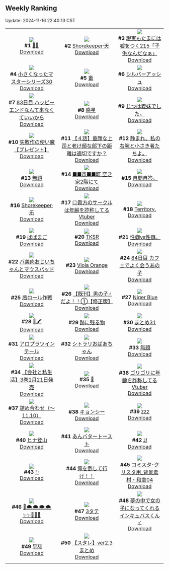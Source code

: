 ## Weekly Ranking
Update: 2024-11-16 22:40:13 CST

|      |      |      |
| :----: | :----: | :----: |
| ![](https://i.pixiv.re/c/240x480/img-master/img/2024/11/10/00/00/38/124145264_p0_master1200.jpg)<br>**#1** [🍒🐰](https://www.pixiv.net/artworks/124145264)<br>[Download](https://i.pixiv.re/img-original/img/2024/11/10/00/00/38/124145264_p0.jpg) | ![](https://i.pixiv.re/c/240x480/img-master/img/2024/11/10/00/00/27/124145211_p0_master1200.jpg)<br>**#2** [Shorekeeper·天](https://www.pixiv.net/artworks/124145211)<br>[Download](https://i.pixiv.re/img-original/img/2024/11/10/00/00/27/124145211_p0.jpg) | ![](https://i.pixiv.re/c/240x480/img-master/img/2024/11/10/20/37/25/124166371_p0_master1200.jpg)<br>**#3** [現実もたまには嘘をつく215「子供なんだなぁ」](https://www.pixiv.net/artworks/124166371)<br>[Download](https://i.pixiv.re/img-original/img/2024/11/10/20/37/25/124166371_p0.jpg) |
| ![](https://i.pixiv.re/c/240x480/img-master/img/2024/11/11/15/39/21/124196050_p0_master1200.jpg)<br>**#4** [小さくなったマスターシリーズ30](https://www.pixiv.net/artworks/124196050)<br>[Download](https://i.pixiv.re/img-original/img/2024/11/11/15/39/21/124196050_p0.jpg) | ![](https://i.pixiv.re/c/240x480/img-master/img/2024/11/09/00/00/04/124114181_p0_master1200.jpg)<br>**#5** [畜](https://www.pixiv.net/artworks/124114181)<br>[Download](https://i.pixiv.re/img-original/img/2024/11/09/00/00/04/124114181_p0.jpg) | ![](https://i.pixiv.re/c/240x480/img-master/img/2024/11/11/00/00/31/124179990_p0_master1200.jpg)<br>**#6** [シルバーアッシュ](https://www.pixiv.net/artworks/124179990)<br>[Download](https://i.pixiv.re/img-original/img/2024/11/11/00/00/31/124179990_p0.jpg) |
| ![](https://i.pixiv.re/c/240x480/img-master/img/2024/11/09/15/51/35/124130706_p0_master1200.jpg)<br>**#7** [83日目 ハッピーエンドなんて来なくていいから](https://www.pixiv.net/artworks/124130706)<br>[Download](https://i.pixiv.re/img-original/img/2024/11/09/15/51/35/124130706_p0.png) | ![](https://i.pixiv.re/c/240x480/img-master/img/2024/11/11/00/07/52/124180676_p0_master1200.jpg)<br>**#8** [惑星](https://www.pixiv.net/artworks/124180676)<br>[Download](https://i.pixiv.re/img-original/img/2024/11/11/00/07/52/124180676_p0.png) | ![](https://i.pixiv.re/c/240x480/img-master/img/2024/11/10/00/02/50/124145522_p0_master1200.jpg)<br>**#9** [じつは義妹でした。](https://www.pixiv.net/artworks/124145522)<br>[Download](https://i.pixiv.re/img-original/img/2024/11/10/00/02/50/124145522_p0.jpg) |
| ![](https://i.pixiv.re/c/240x480/img-master/img/2024/11/09/10/49/00/124124815_p0_master1200.jpg)<br>**#10** [失敗作の使い魔【プレゼント】](https://www.pixiv.net/artworks/124124815)<br>[Download](https://i.pixiv.re/img-original/img/2024/11/09/10/49/00/124124815_p0.png) | ![](https://i.pixiv.re/c/240x480/img-master/img/2024/11/11/00/05/28/124180539_p0_master1200.jpg)<br>**#11** [【４話】童顔な上司と老け顔な部下の距離は適切ですか？](https://www.pixiv.net/artworks/124180539)<br>[Download](https://i.pixiv.re/img-original/img/2024/11/11/00/05/28/124180539_p0.jpg) | ![](https://i.pixiv.re/c/240x480/img-master/img/2024/11/10/00/00/34/124145249_p0_master1200.jpg)<br>**#12** [静まれ、私の右腕と小さき者たちよ。](https://www.pixiv.net/artworks/124145249)<br>[Download](https://i.pixiv.re/img-original/img/2024/11/10/00/00/34/124145249_p0.png) |
| ![](https://i.pixiv.re/c/240x480/img-master/img/2024/11/10/00/22/18/124146295_p0_master1200.jpg)<br>**#13** [無題](https://www.pixiv.net/artworks/124146295)<br>[Download](https://i.pixiv.re/img-original/img/2024/11/10/00/22/18/124146295_p0.png) | ![](https://i.pixiv.re/c/240x480/img-master/img/2024/11/10/08/03/06/124153510_p0_master1200.jpg)<br>**#14** [■■市■■町  空き家2階にて](https://www.pixiv.net/artworks/124153510)<br>[Download](https://i.pixiv.re/img-original/img/2024/11/10/08/03/06/124153510_p0.jpg) | ![](https://i.pixiv.re/c/240x480/img-master/img/2024/11/09/00/40/49/124115985_p0_master1200.jpg)<br>**#15** [自問自答。](https://www.pixiv.net/artworks/124115985)<br>[Download](https://i.pixiv.re/img-original/img/2024/11/09/00/40/49/124115985_p0.jpg) |
| ![](https://i.pixiv.re/c/240x480/img-master/img/2024/11/11/00/00/41/124180042_p0_master1200.jpg)<br>**#16** [Shorekeeper·乐](https://www.pixiv.net/artworks/124180042)<br>[Download](https://i.pixiv.re/img-original/img/2024/11/11/00/00/41/124180042_p0.jpg) | ![](https://i.pixiv.re/c/240x480/img-master/img/2024/11/10/21/08/59/124172961_p0_master1200.jpg)<br>**#17** [◎貴方のサークルは年齢を詐称してるVtuber](https://www.pixiv.net/artworks/124172961)<br>[Download](https://i.pixiv.re/img-original/img/2024/11/10/21/08/59/124172961_p0.png) | ![](https://i.pixiv.re/c/240x480/img-master/img/2024/11/09/12/00/35/124126180_p0_master1200.jpg)<br>**#18** [Territory.](https://www.pixiv.net/artworks/124126180)<br>[Download](https://i.pixiv.re/img-original/img/2024/11/09/12/00/35/124126180_p0.jpg) |
| ![](https://i.pixiv.re/c/240x480/img-master/img/2024/11/10/00/59/26/124147406_p0_master1200.jpg)<br>**#19** [ばばまご](https://www.pixiv.net/artworks/124147406)<br>[Download](https://i.pixiv.re/img-original/img/2024/11/10/00/59/26/124147406_p0.jpg) | ![](https://i.pixiv.re/c/240x480/img-master/img/2024/11/10/00/00/31/124145236_p0_master1200.jpg)<br>**#20** [TKSR](https://www.pixiv.net/artworks/124145236)<br>[Download](https://i.pixiv.re/img-original/img/2024/11/10/00/00/31/124145236_p0.png) | ![](https://i.pixiv.re/c/240x480/img-master/img/2024/11/10/21/48/38/124174474_p0_master1200.jpg)<br>**#21** [性癖vs性癖。](https://www.pixiv.net/artworks/124174474)<br>[Download](https://i.pixiv.re/img-original/img/2024/11/10/21/48/38/124174474_p0.jpg) |
| ![](https://i.pixiv.re/c/240x480/img-master/img/2024/11/11/01/02/52/124182753_p0_master1200.jpg)<br>**#22** [バ美肉おじいちゃんとマウスパッド](https://www.pixiv.net/artworks/124182753)<br>[Download](https://i.pixiv.re/img-original/img/2024/11/11/01/02/52/124182753_p0.jpg) | ![](https://i.pixiv.re/c/240x480/img-master/img/2024/11/10/21/38/24/124174079_p0_master1200.jpg)<br>**#23** [Viola Orange](https://www.pixiv.net/artworks/124174079)<br>[Download](https://i.pixiv.re/img-original/img/2024/11/10/21/38/24/124174079_p0.png) | ![](https://i.pixiv.re/c/240x480/img-master/img/2024/11/10/16/13/28/124163461_p0_master1200.jpg)<br>**#24** [84日目 カフェでよく会うあの子](https://www.pixiv.net/artworks/124163461)<br>[Download](https://i.pixiv.re/img-original/img/2024/11/10/16/13/28/124163461_p0.png) |
| ![](https://i.pixiv.re/c/240x480/img-master/img/2024/11/10/07/41/10/124153197_p0_master1200.jpg)<br>**#25** [盾ロール作戦](https://www.pixiv.net/artworks/124153197)<br>[Download](https://i.pixiv.re/img-original/img/2024/11/10/07/41/10/124153197_p0.jpg) | ![](https://i.pixiv.re/c/240x480/img-master/img/2024/11/09/00/00/34/124114350_p0_master1200.jpg)<br>**#26** [【既刊】男の子♂だよ！！①【修正版】](https://www.pixiv.net/artworks/124114350)<br>[Download](https://i.pixiv.re/img-original/img/2024/11/09/00/00/34/124114350_p0.png) | ![](https://i.pixiv.re/c/240x480/img-master/img/2024/11/10/12/45/21/124158947_p0_master1200.jpg)<br>**#27** [Niger Blue](https://www.pixiv.net/artworks/124158947)<br>[Download](https://i.pixiv.re/img-original/img/2024/11/10/12/45/21/124158947_p0.png) |
| ![](https://i.pixiv.re/c/240x480/img-master/img/2024/11/10/23/04/50/124177658_p0_master1200.jpg)<br>**#28** [👻🖋](https://www.pixiv.net/artworks/124177658)<br>[Download](https://i.pixiv.re/img-original/img/2024/11/10/23/04/50/124177658_p0.png) | ![](https://i.pixiv.re/c/240x480/img-master/img/2024/11/11/22/42/35/124208838_p0_master1200.jpg)<br>**#29** [跡に残る物](https://www.pixiv.net/artworks/124208838)<br>[Download](https://i.pixiv.re/img-original/img/2024/11/11/22/42/35/124208838_p0.jpg) | ![](https://i.pixiv.re/c/240x480/img-master/img/2024/11/10/22/56/52/124177280_p0_master1200.jpg)<br>**#30** [まとめ31](https://www.pixiv.net/artworks/124177280)<br>[Download](https://i.pixiv.re/img-original/img/2024/11/10/22/56/52/124177280_p0.jpg) |
| ![](https://i.pixiv.re/c/240x480/img-master/img/2024/11/10/00/00/20/124145173_p0_master1200.jpg)<br>**#31** [アロプラツインテール](https://www.pixiv.net/artworks/124145173)<br>[Download](https://i.pixiv.re/img-original/img/2024/11/10/00/00/20/124145173_p0.png) | ![](https://i.pixiv.re/c/240x480/img-master/img/2024/11/10/19/34/52/124169592_p0_master1200.jpg)<br>**#32** [シトラリおばあちゃん](https://www.pixiv.net/artworks/124169592)<br>[Download](https://i.pixiv.re/img-original/img/2024/11/10/19/34/52/124169592_p0.png) | ![](https://i.pixiv.re/c/240x480/img-master/img/2024/11/10/00/00/31/124145233_p0_master1200.jpg)<br>**#33** [無題](https://www.pixiv.net/artworks/124145233)<br>[Download](https://i.pixiv.re/img-original/img/2024/11/10/00/00/31/124145233_p0.png) |
| ![](https://i.pixiv.re/c/240x480/img-master/img/2024/11/11/14/04/06/124194580_p0_master1200.jpg)<br>**#34** [【会社と私生活】3巻1月21日発売](https://www.pixiv.net/artworks/124194580)<br>[Download](https://i.pixiv.re/img-original/img/2024/11/11/14/04/06/124194580_p0.jpg) | ![](https://i.pixiv.re/c/240x480/img-master/img/2024/11/10/01/28/58/124145260_p0_master1200.jpg)<br>**#35** [💜](https://www.pixiv.net/artworks/124145260)<br>[Download](https://i.pixiv.re/img-original/img/2024/11/10/01/28/58/124145260_p0.jpg) | ![](https://i.pixiv.re/c/240x480/img-master/img/2024/11/09/21/12/53/124139385_p0_master1200.jpg)<br>**#36** [ゴリゴリに年齢を詐称してるVtuber](https://www.pixiv.net/artworks/124139385)<br>[Download](https://i.pixiv.re/img-original/img/2024/11/09/21/12/53/124139385_p0.png) |
| ![](https://i.pixiv.re/c/240x480/img-master/img/2024/11/10/20/32/04/124171607_p0_master1200.jpg)<br>**#37** [詰め合わせ（～11.10）](https://www.pixiv.net/artworks/124171607)<br>[Download](https://i.pixiv.re/img-original/img/2024/11/10/20/32/04/124171607_p0.png) | ![](https://i.pixiv.re/c/240x480/img-master/img/2024/11/09/00/00/24/124114302_p0_master1200.jpg)<br>**#38** [キョンシー](https://www.pixiv.net/artworks/124114302)<br>[Download](https://i.pixiv.re/img-original/img/2024/11/09/00/00/24/124114302_p0.jpg) | ![](https://i.pixiv.re/c/240x480/img-master/img/2024/11/10/20/26/25/124171395_p0_master1200.jpg)<br>**#39** [zzz](https://www.pixiv.net/artworks/124171395)<br>[Download](https://i.pixiv.re/img-original/img/2024/11/10/20/26/25/124171395_p0.jpg) |
| ![](https://i.pixiv.re/c/240x480/img-master/img/2024/11/09/11/31/47/124125558_p0_master1200.jpg)<br>**#40** [ヒナ登山](https://www.pixiv.net/artworks/124125558)<br>[Download](https://i.pixiv.re/img-original/img/2024/11/09/11/31/47/124125558_p0.jpg) | ![](https://i.pixiv.re/c/240x480/img-master/img/2024/11/10/17/40/09/124165771_p0_master1200.jpg)<br>**#41** [あんバタートースト](https://www.pixiv.net/artworks/124165771)<br>[Download](https://i.pixiv.re/img-original/img/2024/11/10/17/40/09/124165771_p0.jpg) | ![](https://i.pixiv.re/c/240x480/img-master/img/2024/11/11/01/18/23/124183179_p0_master1200.jpg)<br>**#42** [ﾕ!](https://www.pixiv.net/artworks/124183179)<br>[Download](https://i.pixiv.re/img-original/img/2024/11/11/01/18/23/124183179_p0.png) |
| ![](https://i.pixiv.re/c/240x480/img-master/img/2024/11/09/00/30/04/124115634_p0_master1200.jpg)<br>**#43** [✨](https://www.pixiv.net/artworks/124115634)<br>[Download](https://i.pixiv.re/img-original/img/2024/11/09/00/30/04/124115634_p0.png) | ![](https://i.pixiv.re/c/240x480/img-master/img/2024/11/10/00/14/54/124146036_p0_master1200.jpg)<br>**#44** [俺を倒して行け！！](https://www.pixiv.net/artworks/124146036)<br>[Download](https://i.pixiv.re/img-original/img/2024/11/10/00/14/54/124146036_p0.jpg) | ![](https://i.pixiv.re/c/240x480/img-master/img/2024/11/10/06/00/13/124152085_p0_master1200.jpg)<br>**#45** [コミスタ･クリスタ用_背景素材・和室04](https://www.pixiv.net/artworks/124152085)<br>[Download](https://i.pixiv.re/img-original/img/2024/11/10/06/00/13/124152085_p0.jpg) |
| ![](https://i.pixiv.re/c/240x480/img-master/img/2024/11/10/20/15/53/124171033_p0_master1200.jpg)<br>**#46** [🚂🌨🌨🌨🌨✨✨🍂🍁🍠](https://www.pixiv.net/artworks/124171033)<br>[Download](https://i.pixiv.re/img-original/img/2024/11/10/20/15/53/124171033_p0.jpg) | ![](https://i.pixiv.re/c/240x480/img-master/img/2024/11/10/16/00/27/124163130_p0_master1200.jpg)<br>**#47** [3タテ](https://www.pixiv.net/artworks/124163130)<br>[Download](https://i.pixiv.re/img-original/img/2024/11/10/16/00/27/124163130_p0.png) | ![](https://i.pixiv.re/c/240x480/img-master/img/2024/11/09/00/00/36/124114358_p0_master1200.jpg)<br>**#48** [夢の中で女の子になってくれるインキュバスくん♂](https://www.pixiv.net/artworks/124114358)<br>[Download](https://i.pixiv.re/img-original/img/2024/11/09/00/00/36/124114358_p0.jpg) |
| ![](https://i.pixiv.re/c/240x480/img-master/img/2024/11/09/00/08/03/124114844_p0_master1200.jpg)<br>**#49** [무제](https://www.pixiv.net/artworks/124114844)<br>[Download](https://i.pixiv.re/img-original/img/2024/11/09/00/08/03/124114844_p0.png) | ![](https://i.pixiv.re/c/240x480/img-master/img/2024/11/10/19/26/37/124169297_p0_master1200.jpg)<br>**#50** [【スタレ】ver2.3まとめ](https://www.pixiv.net/artworks/124169297)<br>[Download](https://i.pixiv.re/img-original/img/2024/11/10/19/26/37/124169297_p0.jpg) |
|      |
